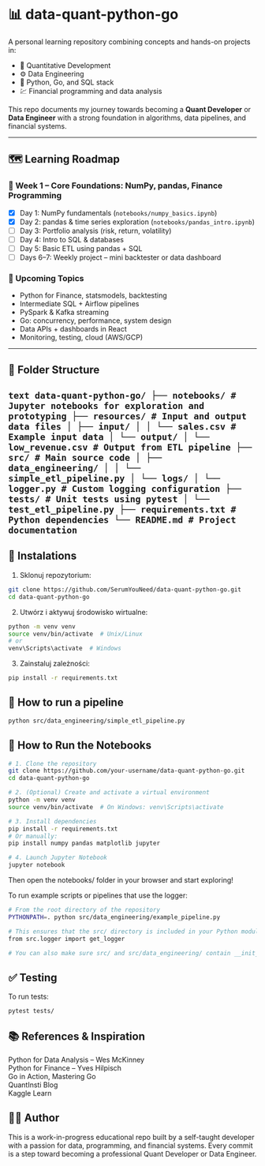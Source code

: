 # 📊 data-quant-python-go

A personal learning repository combining concepts and hands-on projects in:

- 🧠 Quantitative Development
- ⚙️ Data Engineering
- 🐍 Python, Go, and SQL stack
- 💹 Financial programming and data analysis

This repo documents my journey towards becoming a **Quant Developer** or **Data Engineer** with a strong foundation in algorithms, data pipelines, and financial systems.

---

## 🗺️ Learning Roadmap

### 📅 Week 1 – Core Foundations: NumPy, pandas, Finance Programming
- [x] Day 1: NumPy fundamentals (`notebooks/numpy_basics.ipynb`)
- [x] Day 2: pandas & time series exploration (`notebooks/pandas_intro.ipynb`)
- [ ] Day 3: Portfolio analysis (risk, return, volatility)
- [ ] Day 4: Intro to SQL & databases
- [ ] Day 5: Basic ETL using pandas + SQL
- [ ] Days 6–7: Weekly project – mini backtester or data dashboard

### 🔁 Upcoming Topics
- Python for Finance, statsmodels, backtesting
- Intermediate SQL + Airflow pipelines
- PySpark & Kafka streaming
- Go: concurrency, performance, system design
- Data APIs + dashboards in React
- Monitoring, testing, cloud (AWS/GCP)

---

## 📁 Folder Structure

```text data-quant-python-go/ ├── notebooks/ # Jupyter notebooks for exploration and prototyping ├── resources/ # Input and output data files │ ├── input/ │ │ └── sales.csv # Example input data │ └── output/ │ └── low_revenue.csv # Output from ETL pipeline ├── src/ # Main source code │ ├── data_engineering/ │ │ └── simple_etl_pipeline.py │ └── logs/ │ └── logger.py # Custom logging configuration ├── tests/ # Unit tests using pytest │ └── test_etl_pipeline.py ├── requirements.txt # Python dependencies └── README.md # Project documentation ``` 
---

## 🔧 Instalations

1. Sklonuj repozytorium:    
   
```bash
git clone https://github.com/SerumYouNeed/data-quant-python-go.git
cd data-quant-python-go
```

2. Utwórz i aktywuj środowisko wirtualne:  
   
```bash
python -m venv venv
source venv/bin/activate  # Unix/Linux
# or
venv\Scripts\activate  # Windows
```

3. Zainstaluj zależności:  
   
```bash
pip install -r requirements.txt
```

## 🚀 How to run a pipeline

```bash
python src/data_engineering/simple_etl_pipeline.py
```


## 🚀 How to Run the Notebooks

```Bash
# 1. Clone the repository
git clone https://github.com/your-username/data-quant-python-go.git
cd data-quant-python-go

# 2. (Optional) Create and activate a virtual environment
python -m venv venv
source venv/bin/activate  # On Windows: venv\Scripts\activate

# 3. Install dependencies
pip install -r requirements.txt
# Or manually:
pip install numpy pandas matplotlib jupyter

# 4. Launch Jupyter Notebook
jupyter notebook
```
Then open the notebooks/ folder in your browser and start exploring!

To run example scripts or pipelines that use the logger:

```Bash
# From the root directory of the repository
PYTHONPATH=. python src/data_engineering/example_pipeline.py

# This ensures that the src/ directory is included in your Python module path, allowing correct imports like:
from src.logger import get_logger

# You can also make sure src/ and src/data_engineering/ contain __init__.py files (even empty) to treat them as Python packages.
```

## ✅ Testing

To run tests:
```bash
pytest tests/
```

## 📚 References & Inspiration
Python for Data Analysis – Wes McKinney  
Python for Finance – Yves Hilpisch  
Go in Action, Mastering Go  
QuantInsti Blog  
Kaggle Learn  

## 👨‍💻 Author
This is a work-in-progress educational repo built by a self-taught developer with a passion for data, programming, and financial systems. Every commit is a step toward becoming a professional Quant Developer or Data Engineer.
